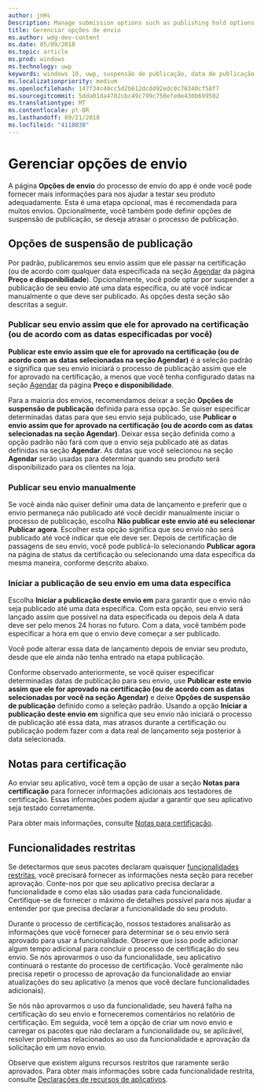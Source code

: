 ```yaml
---
author: jnHs
Description: Manage submission options such as publishing hold options, notes for certification, and more.
title: Gerenciar opções de envio
ms.author: wdg-dev-content
ms.date: 05/09/2018
ms.topic: article
ms.prod: windows
ms.technology: uwp
keywords: windows 10, uwp, suspensão de publicação, data de publicação, enviar para publicar, aprovação de funcionalidade restrita
ms.localizationpriority: medium
ms.openlocfilehash: 147f34c40cc5d2b612dcdd92edc0c76340cf58f7
ms.sourcegitcommit: 5dda01da4702cbc49c799c750efe0e430b699502
ms.translationtype: MT
ms.contentlocale: pt-BR
ms.lasthandoff: 09/21/2018
ms.locfileid: "4118038"
---
```

# <a name="manage-submission-options"></a>Gerenciar opções de envio

A página **Opções de envio** do processo de envio do app é onde você pode fornecer mais informações para nos ajudar a testar seu produto adequadamente. Esta é uma etapa opcional, mas é recomendada para muitos envios. Opcionalmente, você também pode definir opções de suspensão de publicação, se deseja atrasar o processo de publicação.


## <a name="publishing-hold-options"></a>Opções de suspensão de publicação

Por padrão, publicaremos seu envio assim que ele passar na certificação (ou de acordo com qualquer data especificada na seção [Agendar](configure-precise-release-scheduling.md) da página **Preço e disponibilidade**). Opcionalmente, você pode optar por suspender a publicação de seu envio até uma data específica, ou até você indicar manualmente o que deve ser publicado. As opções desta seção são descritas a seguir. 


### <a name="publish-your-submission-as-soon-as-it-passes-certification-or-per-dates-you-specify"></a>Publicar seu envio assim que ele for aprovado na certificação (ou de acordo com as datas especificadas por você)

**Publicar este envio assim que ele for aprovado na certificação (ou de acordo com as datas selecionadas na seção Agendar)** é a seleção padrão e significa que seu envio iniciará o processo de publicação assim que ele for aprovado na certificação, a menos que você tenha configurado datas na seção [Agendar](configure-precise-release-scheduling.md) da página **Preço e disponibilidade**.   

Para a maioria dos envios, recomendamos deixar a seção **Opções de suspensão de publicação** definida para essa opção. Se quiser especificar determinadas datas para que seu envio seja publicado, use **Publicar o envio assim que for aprovado na certificação (ou de acordo com as datas selecionadas na seção Agendar)**. Deixar essa seção definida como a opção padrão não fará com que o envio seja publicado até as datas definidas na seção **Agendar**. As datas que você selecionou na seção **Agendar** serão usadas para determinar quando seu produto será disponibilizado para os clientes na loja.


### <a name="publish-your-submission-manually"></a>Publicar seu envio manualmente

Se você ainda não quiser definir uma data de lançamento e preferir que o envio permaneça não publicado até você decidir manualmente iniciar o processo de publicação, escolha **Não publicar este envio até eu selecionar Publicar agora**. Escolher esta opção significa que seu envio não será publicado até você indicar que ele deve ser. Depois de certificação de passagens de seu envio, você pode publicá-lo selecionando **Publicar agora** na página de status da certificação ou selecionando uma data específica da mesma maneira, conforme descrito abaixo.


### <a name="start-publishing-your-submission-on-a-certain-date"></a>Iniciar a publicação de seu envio em uma data específica

Escolha **Iniciar a publicação deste envio em** para garantir que o envio não seja publicado até uma data específica. Com esta opção, seu envio será lançado assim que possível na data especificada ou depois dela A data deve ser pelo menos 24 horas no futuro. Com a data, você também pode especificar a hora em que o envio deve começar a ser publicado. 

Você pode alterar essa data de lançamento depois de enviar seu produto, desde que ele ainda não tenha entrado na etapa publicação. 
 
Conforme observado anteriormente, se você quiser especificar determinadas datas de publicação para seu envio, use **Publicar este envio assim que ele for aprovado na certificação (ou de acordo com as datas selecionadas por você na seção Agendar)** e deixe **Opções de suspensão de publicação** definido como a seleção padrão. Usando a opção **Iniciar a publicação deste envio em** significa que seu envio não iniciará o processo de publicação até essa data, mas atrasos durante a certificação ou publicação podem fazer com a data real de lançamento seja posterior à data selecionada. 


## <a name="notes-for-certification"></a>Notas para certificação

Ao enviar seu aplicativo, você tem a opção de usar a seção **Notas para certificação** para fornecer informações adicionais aos testadores de certificação. Essas informações podem ajudar a garantir que seu aplicativo seja testado corretamente. 

Para obter mais informações, consulte [Notas para certificação](notes-for-certification.md).


## <a name="restricted-capabilities"></a>Funcionalidades restritas

Se detectarmos que seus pacotes declaram quaisquer [funcionalidades restritas](../packaging/app-capability-declarations.md#restricted-capabilities), você precisará fornecer as informações nesta seção para receber aprovação. Conte-nos por que seu aplicativo precisa declarar a funcionalidade e como elas são usadas para cada funcionalidade. Certifique-se de fornecer o máximo de detalhes possível para nos ajudar a entender por que precisa declarar a funcionalidade do seu produto. 

Durante o processo de certificação, nossos testadores analisarão as informações que você fornecer para determinar se o seu envio será aprovado para usar a funcionalidade. Observe que isso pode adicionar algum tempo adicional para concluir o processo de certificação do seu envio. Se nós aprovarmos o uso da funcionalidade, seu aplicativo continuará o restante do processo de certificação. Você geralmente não precisa repetir o processo de aprovação da funcionalidade ao enviar atualizações do seu aplicativo (a menos que você declare funcionalidades adicionais). 

Se nós não aprovarmos o uso da funcionalidade, seu haverá falha na certificação do seu envio e forneceremos comentários no relatório de certificação. Em seguida, você tem a opção de criar um novo envio e carregar os pacotes que não declaram a funcionalidade ou, se aplicável, resolver problemas relacionados ao uso da funcionalidade e aprovação da solicitação em um novo envio.

Observe que existem alguns recursos restritos que raramente serão aprovados. Para obter mais informações sobre cada funcionalidade restrita, consulte [Declarações de recursos de aplicativos](../packaging/app-capability-declarations.md#restricted-capabilities).

